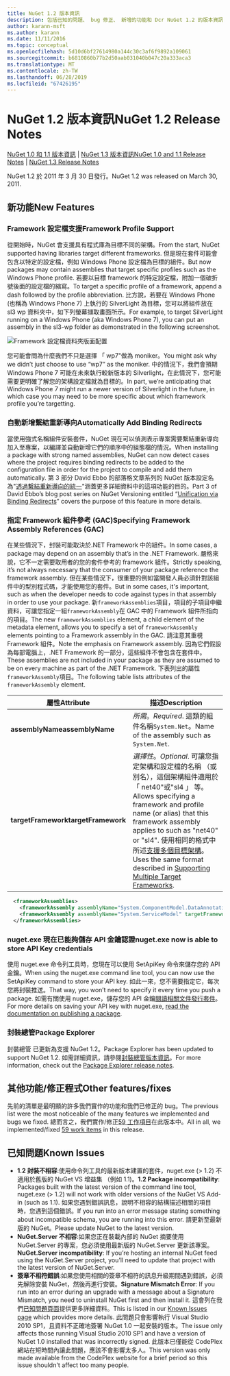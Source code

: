 ```yaml
---
title: NuGet 1.2 版本資訊
description: 包括已知的問題、 bug 修正、 新增的功能和 Dcr NuGet 1.2 的版本資訊。
author: karann-msft
ms.author: karann
ms.date: 11/11/2016
ms.topic: conceptual
ms.openlocfilehash: 5d10d6bf27614980a144c30c3af6f9892a109061
ms.sourcegitcommit: b6810860b77b2d50aab031040b047c20a333aca3
ms.translationtype: MT
ms.contentlocale: zh-TW
ms.lasthandoff: 06/28/2019
ms.locfileid: "67426195"
---
```

# <a name="nuget-12-release-notes"></a><span data-ttu-id="2fde3-103">NuGet 1.2 版本資訊</span><span class="sxs-lookup"><span data-stu-id="2fde3-103">NuGet 1.2 Release Notes</span></span>

<span data-ttu-id="2fde3-104">[NuGet 1.0 和 1.1 版本資訊](../release-notes/nuget-1.1.md) | [NuGet 1.3 版本資訊](../release-notes/nuget-1.3.md)</span><span class="sxs-lookup"><span data-stu-id="2fde3-104">[NuGet 1.0 and 1.1 Release Notes](../release-notes/nuget-1.1.md) | [NuGet 1.3 Release Notes](../release-notes/nuget-1.3.md)</span></span>

<span data-ttu-id="2fde3-105">NuGet 1.2 於 2011 年 3 月 30 日發行。</span><span class="sxs-lookup"><span data-stu-id="2fde3-105">NuGet 1.2 was released on March 30, 2011.</span></span>

## <a name="new-features"></a><span data-ttu-id="2fde3-106">新功能</span><span class="sxs-lookup"><span data-stu-id="2fde3-106">New Features</span></span>

### <a name="framework-profile-support"></a><span data-ttu-id="2fde3-107">Framework 設定檔支援</span><span class="sxs-lookup"><span data-stu-id="2fde3-107">Framework Profile Support</span></span>

<span data-ttu-id="2fde3-108">從開始時，NuGet 會支援具有程式庫為目標不同的架構。</span><span class="sxs-lookup"><span data-stu-id="2fde3-108">From the start, NuGet supported having libraries target different frameworks.</span></span> <span data-ttu-id="2fde3-109">但是現在套件可能會包含以特定的設定檔，例如 Windows Phone 設定檔為目標的組件。</span><span class="sxs-lookup"><span data-stu-id="2fde3-109">But now packages may contain assemblies that target specific profiles such as the Windows Phone profile.</span></span> <span data-ttu-id="2fde3-110">若要以目標 framework 的特定設定檔，附加一個破折號後面的設定檔的縮寫。</span><span class="sxs-lookup"><span data-stu-id="2fde3-110">To target a specific profile of a framework, append a dash followed by the profile abbreviation.</span></span> <span data-ttu-id="2fde3-111">比方說，若要在 Windows Phone (也稱為 Windows Phone 7) 上執行的 SilverLight 為目標，您可以將組件放在 sl3 wp 資料夾中，如下列螢幕擷取畫面所示。</span><span class="sxs-lookup"><span data-stu-id="2fde3-111">For example, to target SilverLight running on a Windows Phone (aka Windows Phone 7), you can put an assembly in the sl3-wp folder as demonstrated in the following screenshot.</span></span>

![Framework 設定檔資料夾版面配置](./media/framework-profile-support.png)

<span data-ttu-id="2fde3-113">您可能會問為什麼我們不只是選擇 「 wp7"做為 moniker。</span><span class="sxs-lookup"><span data-stu-id="2fde3-113">You might ask why we didn’t just choose to use “wp7” as the moniker.</span></span> <span data-ttu-id="2fde3-114">中的情況下，我們會預期 Windows Phone 7 可能在未來執行較新版本的 Silverlight，在此情況下，您可能需要更明確了解您的架構設定檔就為目標的。</span><span class="sxs-lookup"><span data-stu-id="2fde3-114">In part, we’re anticipating that Windows Phone 7 might run a newer version of Silverlight in the future, in which case you may need to be more specific about which framework profile you’re targetting.</span></span>

### <a name="automatically-add-binding-redirects"></a><span data-ttu-id="2fde3-115">自動新增繫結重新導向</span><span class="sxs-lookup"><span data-stu-id="2fde3-115">Automatically Add Binding Redirects</span></span>

<span data-ttu-id="2fde3-116">當使用強式名稱組件安裝套件，NuGet 現在可以偵測表示專案需要繫結重新導向加入至專案，以編譯並自動新增它們的順序中的組態檔的情況。</span><span class="sxs-lookup"><span data-stu-id="2fde3-116">When installing a package with strong named assemblies, NuGet can now detect cases where the project requires binding redirects to be added to the configuration file in order for the project to compile and add them automatically.</span></span> <span data-ttu-id="2fde3-117">第 3 部分 David Ebbo 的部落格文章系列的 NuGet 版本設定名為"[透過繫結重新導向的統一](http://blog.davidebbo.com/2011/01/nuget-versioning-part-3-unification-via.html)"涵蓋更多詳細資料中的這項功能的目的。</span><span class="sxs-lookup"><span data-stu-id="2fde3-117">Part 3 of David Ebbo’s blog post series on NuGet Versioning entitled “[Unification via Binding Redirects](http://blog.davidebbo.com/2011/01/nuget-versioning-part-3-unification-via.html)” covers the purpose of this feature in more details.</span></span>

<a name="framework-assembly-refs"></a>

### <a name="specifying-framework-assembly-references-gac"></a><span data-ttu-id="2fde3-118">指定 Framework 組件參考 (GAC)</span><span class="sxs-lookup"><span data-stu-id="2fde3-118">Specifying Framework Assembly References (GAC)</span></span>

<span data-ttu-id="2fde3-119">在某些情況下，封裝可能取決於.NET Framework 中的組件。</span><span class="sxs-lookup"><span data-stu-id="2fde3-119">In some cases, a package may depend on an assembly that’s in the .NET Framework.</span></span> <span data-ttu-id="2fde3-120">嚴格來說，它不一定需要取用者的您的套件參考的 framework 組件。</span><span class="sxs-lookup"><span data-stu-id="2fde3-120">Strictly speaking, it’s not always necessary that the consumer of your package reference the framework assembly.</span></span> <span data-ttu-id="2fde3-121">但在某些情況下，很重要的例如當開發人員必須針對該組件中的型別程式碼，才能使用您的套件。</span><span class="sxs-lookup"><span data-stu-id="2fde3-121">But in some cases, it's important, such as when the developer needs to code against types in that assembly in order to use your package.</span></span> <span data-ttu-id="2fde3-122">新`frameworkAssemblies`項目，項目的子項目中繼資料，可讓您指定一組`frameworkAssembly`在 GAC 中的 Framework 組件所指向的項目。</span><span class="sxs-lookup"><span data-stu-id="2fde3-122">The new `frameworkAssemblies` element, a child element of the metadata element, allows you to specify a set of `frameworkAssembly` elements pointing to a Framework assembly in the GAC.</span></span> <span data-ttu-id="2fde3-123">請注意其重視 Framework 組件。</span><span class="sxs-lookup"><span data-stu-id="2fde3-123">Note the emphasis on Framework assembly.</span></span>
<span data-ttu-id="2fde3-124">因為它們假設為每部電腦上，.NET Framework 的一部分，這些組件不會包含在套件中。</span><span class="sxs-lookup"><span data-stu-id="2fde3-124">These assemblies are not included in your package as they are assumed to be on every machine  as part of the .NET Framework.</span></span> <span data-ttu-id="2fde3-125">下表列出的屬性`frameworkAssembly`項目。</span><span class="sxs-lookup"><span data-stu-id="2fde3-125">The following table lists attributes of the `frameworkAssembly` element.</span></span>


|<span data-ttu-id="2fde3-126">屬性</span><span class="sxs-lookup"><span data-stu-id="2fde3-126">Attribute</span></span> |<span data-ttu-id="2fde3-127">描述</span><span class="sxs-lookup"><span data-stu-id="2fde3-127">Description</span></span>|
|----------------|-----------|
|<span data-ttu-id="2fde3-128">**assemblyName**</span><span class="sxs-lookup"><span data-stu-id="2fde3-128">**assemblyName**</span></span>|<span data-ttu-id="2fde3-129">*所需*。</span><span class="sxs-lookup"><span data-stu-id="2fde3-129">*Required*.</span></span> <span data-ttu-id="2fde3-130">這類的組件名稱`System.Net`。</span><span class="sxs-lookup"><span data-stu-id="2fde3-130">Name of the assembly such as `System.Net`.</span></span>|
|<span data-ttu-id="2fde3-131">**targetFramework**</span><span class="sxs-lookup"><span data-stu-id="2fde3-131">**targetFramework**</span></span>|<span data-ttu-id="2fde3-132">*選擇性*。</span><span class="sxs-lookup"><span data-stu-id="2fde3-132">*Optional*.</span></span> <span data-ttu-id="2fde3-133">可讓您指定架構和設定檔的名稱 （或別名），這個架構組件適用於 「 net40"或"sl4 」 等。</span><span class="sxs-lookup"><span data-stu-id="2fde3-133">Allows specifying a framework and profile name (or alias) that this framework assembly applies to such as "net40" or "sl4".</span></span> <span data-ttu-id="2fde3-134">使用相同的格式中所述[支援多個目標架構](../create-packages/supporting-multiple-target-frameworks.md)。</span><span class="sxs-lookup"><span data-stu-id="2fde3-134">Uses the same format described in [Supporting Multiple Target Frameworks](../create-packages/supporting-multiple-target-frameworks.md).</span></span>|

```xml
  <frameworkAssemblies>
    <frameworkAssembly assemblyName="System.ComponentModel.DataAnnotations" targetFramework="net40" />
    <frameworkAssembly assemblyName="System.ServiceModel" targetFramework="net40" />
  </frameworkAssemblies>
```

### <a name="nugetexe-now-is-able-to-store-api-key-credentials"></a><span data-ttu-id="2fde3-135">nuget.exe 現在已能夠儲存 API 金鑰認證</span><span class="sxs-lookup"><span data-stu-id="2fde3-135">nuget.exe now is able to store API Key credentials</span></span>

<span data-ttu-id="2fde3-136">使用 nuget.exe 命令列工具時，您現在可以使用 SetApiKey 命令來儲存您的 API 金鑰。</span><span class="sxs-lookup"><span data-stu-id="2fde3-136">When using the nuget.exe command line tool, you can now use the SetApiKey command to store your API key.</span></span> <span data-ttu-id="2fde3-137">如此一來，您不需要指定它，每次您將封裝推送。</span><span class="sxs-lookup"><span data-stu-id="2fde3-137">That way, you won’t need to specify it every time you push a package.</span></span> <span data-ttu-id="2fde3-138">如需有關使用 nuget.exe，儲存您的 API 金鑰[閱讀相關文件發行套件](../nuget-org/publish-a-package.md)。</span><span class="sxs-lookup"><span data-stu-id="2fde3-138">For more details on saving your API key with nuget.exe, [read the documentation on publishing a package](../nuget-org/publish-a-package.md).</span></span>

### <a name="package-explorer"></a><span data-ttu-id="2fde3-139">封裝總管</span><span class="sxs-lookup"><span data-stu-id="2fde3-139">Package Explorer</span></span>
<span data-ttu-id="2fde3-140">封裝總管 已更新為支援 NuGet 1.2。</span><span class="sxs-lookup"><span data-stu-id="2fde3-140">Package Explorer has been updated to support NuGet 1.2.</span></span> <span data-ttu-id="2fde3-141">如需詳細資訊，請參閱[封裝總管版本資訊](http://nuget.codeplex.com/wikipage?title=New%20features%20in%20NuGet%20Package%20Explorer%201.0)。</span><span class="sxs-lookup"><span data-stu-id="2fde3-141">For more information, check out the [Package Explorer release notes](http://nuget.codeplex.com/wikipage?title=New%20features%20in%20NuGet%20Package%20Explorer%201.0).</span></span>

## <a name="other-featuresfixes"></a><span data-ttu-id="2fde3-142">其他功能/修正程式</span><span class="sxs-lookup"><span data-stu-id="2fde3-142">Other features/fixes</span></span>

<span data-ttu-id="2fde3-143">先前的清單是最明顯的許多我們實作的功能和我們已修正的 bug。</span><span class="sxs-lookup"><span data-stu-id="2fde3-143">The previous list were the most noticeable of the many features we implemented and bugs we fixed.</span></span> <span data-ttu-id="2fde3-144">總而言之，我們實作/修正[59 工作項目](http://nuget.codeplex.com/workitem/list/advanced?keyword=&status=All&type=All&priority=All&release=NuGet%201.2&assignedTo=All&component=All&sortField=Votes&sortDirection=Descending&page=0)在此版本中。</span><span class="sxs-lookup"><span data-stu-id="2fde3-144">All in all, we implemented/fixed [59 work items](http://nuget.codeplex.com/workitem/list/advanced?keyword=&status=All&type=All&priority=All&release=NuGet%201.2&assignedTo=All&component=All&sortField=Votes&sortDirection=Descending&page=0) in this release.</span></span>

## <a name="known-issues"></a><span data-ttu-id="2fde3-145">已知問題</span><span class="sxs-lookup"><span data-stu-id="2fde3-145">Known Issues</span></span>

* <span data-ttu-id="2fde3-146">**1.2 封裝不相容**:使用命令列工具的最新版本建置的套件，nuget.exe (> 1.2) 不適用於舊版的 NuGet VS 增益集 （例如 1.1)。</span><span class="sxs-lookup"><span data-stu-id="2fde3-146">**1.2 Package incompatibility**: Packages built with the latest version of the command line tool, nuget.exe (> 1.2) will not work with older versions of the NuGet VS Add-in (such as 1.1).</span></span> <span data-ttu-id="2fde3-147">如果您遇到錯誤訊息，說明不相容的結構描述相關的項目時，您遇到這個錯誤。</span><span class="sxs-lookup"><span data-stu-id="2fde3-147">If you run into an error message stating something about incompatible schema, you are running into this error.</span></span> <span data-ttu-id="2fde3-148">請更新至最新版的 NuGet。</span><span class="sxs-lookup"><span data-stu-id="2fde3-148">Please update NuGet to the latest version.</span></span>
* <span data-ttu-id="2fde3-149">**NuGet.Server 不相容**:如果您正在裝載內部的 NuGet 摘要使用 NuGet.Server 的專案，您必須使用最新版的 NuGet.Server 更新該專案。</span><span class="sxs-lookup"><span data-stu-id="2fde3-149">**NuGet.Server incompatibility**: If you’re hosting an internal NuGet feed using the NuGet.Server project, you’ll need to update that project with the latest version of NuGet.Server.</span></span>
* <span data-ttu-id="2fde3-150">**簽章不相符錯誤**:如果您使用相關的簽章不相符的訊息升級期間遇到錯誤，必須先解除安裝 NuGet，然後再進行安裝。</span><span class="sxs-lookup"><span data-stu-id="2fde3-150">**Signature Mismatch Error**: If you run into an error during an upgrade with a message about a Signature Mismatch, you need to uninstall NuGet first and then install it.</span></span> <span data-ttu-id="2fde3-151">這會列在我們[已知問題頁面](../release-notes/known-issues.md)提供更多詳細資料。</span><span class="sxs-lookup"><span data-stu-id="2fde3-151">This is listed in our [Known Issues page](../release-notes/known-issues.md) which provides more details.</span></span> <span data-ttu-id="2fde3-152">此問題只會影響執行 Visual Studio 2010 SP1，且資料不正確地簽署 NuGet 1.0 一起安裝的版本。</span><span class="sxs-lookup"><span data-stu-id="2fde3-152">The issue only affects those running Visual Studio 2010 SP1 and have a version of NuGet 1.0 installed that was incorrectly signed.</span></span> <span data-ttu-id="2fde3-153">此版本已僅能從 CodePlex 網站在短時間內讓此問題，應該不會影響太多人。</span><span class="sxs-lookup"><span data-stu-id="2fde3-153">This version was only made available from the CodePlex website for a brief period so this issue shouldn't affect too many people.</span></span>